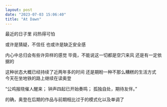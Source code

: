 ```yaml
---
layout: post
date: "2023-07-03 15:06:40"
title: "At Dawn"
---
```

最近的日子里
闷热得可怕

或许是猜疑，不信任
也或许是缺乏安全感

内心中总归会有些许异样的感觉
毕竟，不能说这一切都是空穴来风
还是有一定依据的

这种状态大概已经持续了近两年多的时间
还是期盼一种不那么糟糕的生活方式
<br>
今天在坐地铁的路上继续在读奥登

“公鸡报晓催人醒来；
钟声四起已开始奏鸣；
孤独自处，期待友伴。”

的确，奥登在后期的作品与前期相比过于的模式化以及单调了